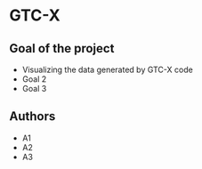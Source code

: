 # GTC-X

## Goal of the project
- Visualizing the data generated by GTC-X code
- Goal 2
- Goal 3


## Authors
- A1
- A2
- A3
